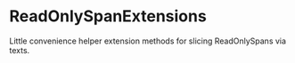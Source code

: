 # ReadOnlySpanExtensions
Little convenience helper extension methods for slicing ReadOnlySpans via texts.
